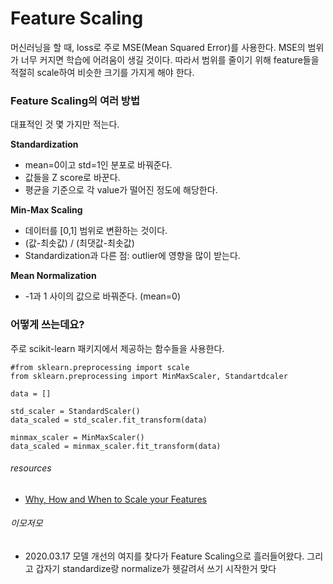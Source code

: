 # Feature Scaling

머신러닝을 할 때, loss로 주로 MSE(Mean Squared Error)를 사용한다. MSE의 범위가 너무 커지면 학습에 어려움이 생길 것이다.
따라서 범위를 줄이기 위해 feature들을 적절히 scale하여 비슷한 크기를 가지게 해야 한다. 

### Feature Scaling의 여러 방법

대표적인 것 몇 가지만 적는다.

**Standardization**
- mean=0이고 std=1인 분포로 바꿔준다.
- 값들을 Z score로 바꾼다.
- 평균을 기준으로 각 value가 떨어진 정도에 해당한다. 


**Min-Max Scaling**
- 데이터를 [0,1] 범위로 변환하는 것이다. 
- (값-최솟값) / (최댓값-최솟값)
- Standardization과 다른 점: outlier에 영향을 많이 받는다.


**Mean Normalization**
- -1과 1 사이의 값으로 바꿔준다. (mean=0)



### 어떻게 쓰는데요? 

주로 scikit-learn 패키지에서 제공하는 함수들을 사용한다.

```python3
#from sklearn.preprocessing import scale
from sklearn.preprocessing import MinMaxScaler, Standartdcaler

data = []

std_scaler = StandardScaler()
data_scaled = std_scaler.fit_transform(data)

minmax_scaler = MinMaxScaler()
data_scaled = minmax_scaler.fit_transform(data)
```


###### resources
- [Why, How and When to Scale your Features](https://medium.com/greyatom/why-how-and-when-to-scale-your-features-4b30ab09db5e)

###### 이모저모
- 2020.03.17 모델 개선의 여지를 찾다가 Feature Scaling으로 흘러들어왔다. 그리고 갑자기 standardize랑 normalize가 헷갈려서 쓰기 시작한거 맞다 
